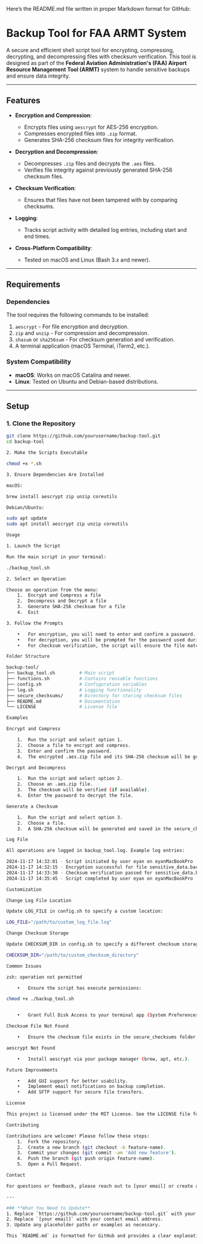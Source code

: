 Here’s the README.md file written in proper Markdown format for GitHub:

# Backup Tool for FAA ARMT System

A secure and efficient shell script tool for encrypting, compressing, decrypting, and decompressing files with checksum verification. This tool is designed as part of the **Federal Aviation Administration's (FAA) Airport Resource Management Tool (ARMT)** system to handle sensitive backups and ensure data integrity.

---

## Features

- **Encryption and Compression**:
  - Encrypts files using `aescrypt` for AES-256 encryption.
  - Compresses encrypted files into `.zip` format.
  - Generates SHA-256 checksum files for integrity verification.

- **Decryption and Decompression**:
  - Decompresses `.zip` files and decrypts the `.aes` files.
  - Verifies file integrity against previously generated SHA-256 checksum files.

- **Checksum Verification**:
  - Ensures that files have not been tampered with by comparing checksums.

- **Logging**:
  - Tracks script activity with detailed log entries, including start and end times.

- **Cross-Platform Compatibility**:
  - Tested on macOS and Linux (Bash 3.x and newer).

---

## Requirements

### Dependencies

The tool requires the following commands to be installed:

1. `aescrypt` - For file encryption and decryption.
2. `zip` and `unzip` - For compression and decompression.
3. `shasum` or `sha256sum` - For checksum generation and verification.
4. A terminal application (macOS Terminal, iTerm2, etc.).

### System Compatibility

- **macOS**: Works on macOS Catalina and newer.
- **Linux**: Tested on Ubuntu and Debian-based distributions.

---

## Setup

### 1. Clone the Repository

```bash
git clone https://github.com/yourusername/backup-tool.git
cd backup-tool

2. Make the Scripts Executable

chmod +x *.sh

3. Ensure Dependencies Are Installed

macOS:

brew install aescrypt zip unzip coreutils

Debian/Ubuntu:

sudo apt update
sudo apt install aescrypt zip unzip coreutils

Usage

1. Launch the Script

Run the main script in your terminal:

./backup_tool.sh

2. Select an Operation

Choose an operation from the menu:
	1.	Encrypt and Compress a file
	2.	Decompress and Decrypt a file
	3.	Generate SHA-256 checksum for a file
	4.	Exit

3. Follow the Prompts

	•	For encryption, you will need to enter and confirm a password.
	•	For decryption, you will be prompted for the password used during encryption.
	•	For checksum verification, the script will ensure the file matches its checksum.

Folder Structure

backup-tool/
├── backup_tool.sh         # Main script
├── functions.sh           # Contains reusable functions
├── config.sh              # Configuration variables
├── log.sh                 # Logging functionality
├── secure_checksums/      # Directory for storing checksum files
├── README.md              # Documentation
└── LICENSE                # License file

Examples

Encrypt and Compress

	1.	Run the script and select option 1.
	2.	Choose a file to encrypt and compress.
	3.	Enter and confirm the password.
	4.	The encrypted .aes.zip file and its SHA-256 checksum will be generated.

Decrypt and Decompress

	1.	Run the script and select option 2.
	2.	Choose an .aes.zip file.
	3.	The checksum will be verified (if available).
	4.	Enter the password to decrypt the file.

Generate a Checksum

	1.	Run the script and select option 3.
	2.	Choose a file.
	3.	A SHA-256 checksum will be generated and saved in the secure_checksums folder.

Log File

All operations are logged in backup_tool.log. Example log entries:

2024-11-17 14:32:01 - Script initiated by user eyan on eyanMacBookPro
2024-11-17 14:32:15 - Encryption successful for file sensitive_data.backup
2024-11-17 14:33:30 - Checksum verification passed for sensitive_data.backup.aes.zip
2024-11-17 14:35:45 - Script completed by user eyan on eyanMacBookPro

Customization

Change Log File Location

Update LOG_FILE in config.sh to specify a custom location:

LOG_FILE="/path/to/custom_log_file.log"

Change Checksum Storage

Update CHECKSUM_DIR in config.sh to specify a different checksum storage directory:

CHECKSUM_DIR="/path/to/custom_checksum_directory"

Common Issues

zsh: operation not permitted

	•	Ensure the script has execute permissions:

chmod +x ./backup_tool.sh


	•	Grant Full Disk Access to your terminal app (System Preferences → Security & Privacy → Privacy → Full Disk Access).

Checksum File Not Found

	•	Ensure the checksum file exists in the secure_checksums folder with the correct filename format.

aescrypt Not Found

	•	Install aescrypt via your package manager (brew, apt, etc.).

Future Improvements

	•	Add GUI support for better usability.
	•	Implement email notifications on backup completion.
	•	Add SFTP support for secure file transfers.

License

This project is licensed under the MIT License. See the LICENSE file for details.

Contributing

Contributions are welcome! Please follow these steps:
	1.	Fork the repository.
	2.	Create a new branch (git checkout -b feature-name).
	3.	Commit your changes (git commit -am 'Add new feature').
	4.	Push the branch (git push origin feature-name).
	5.	Open a Pull Request.

Contact

For questions or feedback, please reach out to [your email] or create an issue on the GitHub repository.

---

### **What You Need to Update**
1. Replace `https://github.com/yourusername/backup-tool.git` with your actual GitHub repository URL.
2. Replace `[your email]` with your contact email address.
3. Update any placeholder paths or examples as necessary.

This `README.md` is formatted for GitHub and provides a clear explanation of the project, its setup, usage, and features. It should be ready for upload! Let me know if you'd like further adjustments.
